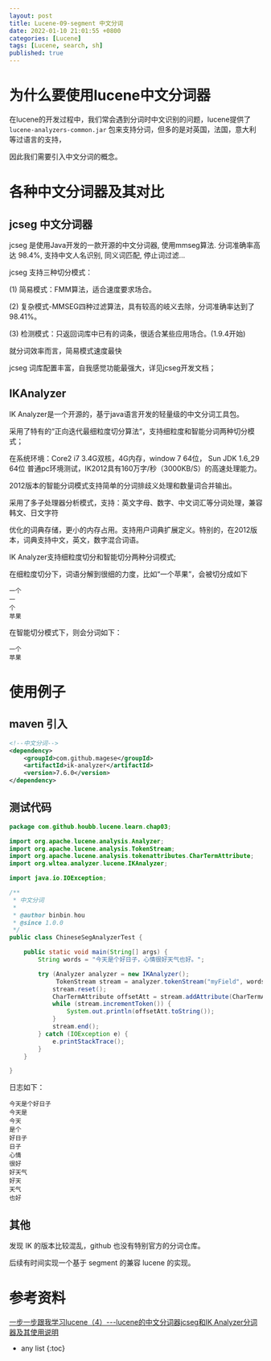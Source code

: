 ```yaml
---
layout: post
title: Lucene-09-segment 中文分词
date: 2022-01-10 21:01:55 +0800
categories: [Lucene]
tags: [Lucene, search, sh]
published: true
---
```


# 为什么要使用lucene中文分词器

在lucene的开发过程中，我们常会遇到分词时中文识别的问题，lucene提供了 `lucene-analyzers-common.jar` 包来支持分词，但多的是对英国，法国，意大利等过语言的支持，

因此我们需要引入中文分词的概念。

# 各种中文分词器及其对比

## jcseg 中文分词器

jcseg 是使用Java开发的一款开源的中文分词器, 使用mmseg算法. 分词准确率高达 98.4%, 支持中文人名识别, 同义词匹配, 停止词过滤...

jcseg 支持三种切分模式：

(1) 简易模式：FMM算法，适合速度要求场合。

(2) 复杂模式-MMSEG四种过滤算法，具有较高的岐义去除，分词准确率达到了98.41%。

(3) 检测模式：只返回词库中已有的词条，很适合某些应用场合。(1.9.4开始)

就分词效率而言，简易模式速度最快

jcseg 词库配置丰富，自我感觉功能最强大，详见jcseg开发文档；

## IKAnalyzer

IK Analyzer是一个开源的，基亍java语言开发的轻量级的中文分词工具包。

采用了特有的“正向迭代最细粒度切分算法“，支持细粒度和智能分词两种切分模式；

在系统环境：Core2 i7 3.4G双核，4G内存，window 7 64位， Sun JDK 1.6_29 64位 普通pc环境测试，IK2012具有160万字/秒（3000KB/S）的高速处理能力。

2012版本的智能分词模式支持简单的分词排歧义处理和数量词合并输出。

采用了多子处理器分析模式，支持：英文字母、数字、中文词汇等分词处理，兼容韩文、日文字符

优化的词典存储，更小的内存占用。支持用户词典扩展定义。特别的，在2012版本，词典支持中文，英文，数字混合词语。

IK Analyzer支持细粒度切分和智能切分两种分词模式;

在细粒度切分下，词语分解到很细的力度，比如“一个苹果”，会被切分成如下

```
一个
一
个
苹果
```

在智能切分模式下，则会分词如下：

```
一个
苹果
```

# 使用例子

## maven 引入

```xml
<!--中文分词-->
<dependency>
    <groupId>com.github.magese</groupId>
    <artifactId>ik-analyzer</artifactId>
    <version>7.6.0</version>
</dependency>
```

## 测试代码

```java
package com.github.houbb.lucene.learn.chap03;

import org.apache.lucene.analysis.Analyzer;
import org.apache.lucene.analysis.TokenStream;
import org.apache.lucene.analysis.tokenattributes.CharTermAttribute;
import org.wltea.analyzer.lucene.IKAnalyzer;

import java.io.IOException;

/**
 * 中文分词
 *
 * @author binbin.hou
 * @since 1.0.0
 */
public class ChineseSegAnalyzerTest {

    public static void main(String[] args) {
        String words = "今天是个好日子，心情很好天气也好。";

        try (Analyzer analyzer = new IKAnalyzer();
             TokenStream stream = analyzer.tokenStream("myField", words)) {
            stream.reset();
            CharTermAttribute offsetAtt = stream.addAttribute(CharTermAttribute.class);
            while (stream.incrementToken()) {
                System.out.println(offsetAtt.toString());
            }
            stream.end();
        } catch (IOException e) {
            e.printStackTrace();
        }
    }

}
```

日志如下：

```
今天是个好日子
今天是
今天
是个
好日子
日子
心情
很好
好天气
好天
天气
也好
```

## 其他

发现 IK 的版本比较混乱，github 也没有特别官方的分词仓库。

后续有时间实现一个基于 segment 的兼容 lucene 的实现。

# 参考资料

[一步一步跟我学习lucene（4）---lucene的中文分词器jcseg和IK Analyzer分词器及其使用说明](https://blog.csdn.net/wuyinggui10000/article/details/45602341)

* any list
{:toc}